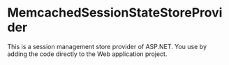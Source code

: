 MemcachedSessionStateStoreProvider
==================================
This is a session management store provider of ASP.NET.
You use by adding the code directly to the Web application project.